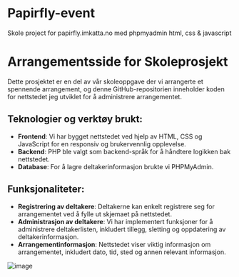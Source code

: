 # Papirfly-event
Skole project for papirfly.imkatta.no med phpmyadmin html, css &amp; javascript

# Arrangementsside for Skoleprosjekt

Dette prosjektet er en del av vår skoleoppgave der vi arrangerte et spennende arrangement, og denne GitHub-repositorien inneholder koden for nettstedet jeg utviklet for å administrere arrangementet.

## Teknologier og verktøy brukt:
- **Frontend**: Vi har bygget nettstedet ved hjelp av HTML, CSS og JavaScript for en responsiv og brukervennlig opplevelse.
- **Backend**: PHP ble valgt som backend-språk for å håndtere logikken bak nettstedet.
- **Database**: For å lagre deltakerinformasjon brukte vi PHPMyAdmin.
  
## Funksjonaliteter:
- **Registrering av deltakere**: Deltakerne kan enkelt registrere seg for arrangementet ved å fylle ut skjemaet på nettstedet.
- **Administrasjon av deltakere**: Vi har implementert funksjoner for å administrere deltakerlisten, inkludert tillegg, sletting og oppdatering av deltakerinformasjon.
- **Arrangementinformasjon**: Nettstedet viser viktig informasjon om arrangementet, inkludert dato, tid, sted og annen relevant informasjon.

![image](https://github.com/Nikolas-Vardeberg/Papirfly-event/assets/156543836/7c453a21-8dbc-4328-a086-c52fe13513a4)
